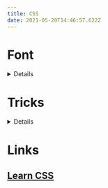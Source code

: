 ```yaml
---
title: CSS
date: 2021-05-20T14:46:57.622Z
---
```


# Font

<details>

## [Optimize WebFont loading and rendering](https://web.dev/optimize-webfont-loading/)

<details>

### The default behavior

1. The browser requests the HTML document.
2. The browser begins parsing the HTML response and constructing the DOM.
3. The browser discovers CSS, JS, and other resources and dispatches requests.
4. The browser constructs the CSSOM after all of the CSS content is received and combines it with the DOM tree to construct the render tree.

   - Font requests are dispatched after the render tree indicates which font variants are needed to render the specified text on the page.

5. The browser performs layout and paints content to the screen.
   - If the font is not yet available, the browser may not render any text pixels.
   - After the font is available, the browser paints the text pixels.

### Customize the text rendering delay

While preloading makes it more likely that a WebFont will be available when a page's content is rendered, it offers no guarantees. You still need to consider how browsers behave when rendering text that uses a font-family which is not yet available.

In the post [Avoid invisible text during font loading](https://web.dev/avoid-invisible-text/) you can see that default browser behavior is not consistent. However, you can tell modern browsers how you want them to behave by using `font-display`.

Similar to the existing font timeout behaviors that some browsers implement, font-display segments the lifetime of a font download into three major periods:

1. The first period is the font block period. During this period, if the font face is not loaded, any element attempting to use it must instead render with an invisible fallback font face. If the font face successfully loads during the block period, the font face is then used normally.
2. The font swap period occurs immediately after the font block period. During this period, if the font face is not loaded, any element attempting to use it must instead render with a fallback font face. If the font face successfully loads during the swap period, the font face is then used normally.
3. The font failure period occurs immediately after the font swap period. If the font face is not yet loaded when this period starts, it's marked as a failed load, causing normal font fallback. Otherwise, the font face is used normally.

Understanding these periods means you can use font-display to decide how your font should render depending on whether or when it was downloaded.

To work with the font-display property, add it to your @font-face rules:

```CSS
@font-face {
  font-family: 'Awesome Font';
  font-style: normal;
  font-weight: 400;
  font-display: auto; /* or block, swap, fallback, optional */
  src: local('Awesome Font'),
    url('/fonts/awesome-l.woff2') format('woff2'), /* will be preloaded */
    url('/fonts/awesome-l.woff') format('woff'),
    url('/fonts/awesome-l.ttf') format('truetype'),
    url('/fonts/awesome-l.eot') format('embedded-opentype');
  unicode-range: U+000-5FF; /* Latin glyphs */
}
```

font-display currently supports the following range of values:

- auto
- block
- swap
- fallback
- optional

### The Font Loading API

Used together, `<link rel="preload">` and the CSS font-display give you a great deal of control over font loading and rendering, without adding in much overhead. But if you need additional customizations, and are willing to incur the overhead introduced by running JavaScript, there is another option.

The [Font Loading API](https://www.w3.org/TR/css-font-loading/) provides a scripting interface to define and manipulate CSS font faces, track their download progress, and override their default lazyload behavior. For example, if you're sure that a particular font variant is required, you can define it and tell the browser to initiate an immediate fetch of the font resource:

```javascript
var font = new FontFace("Awesome Font", "url(/fonts/awesome.woff2)", {
  style: "normal",
  unicodeRange: "U+000-5FF",
  weight: "400",
});

// don't wait for the render tree, initiate an immediate fetch!
font.load().then(function () {
  // apply the font (which may re-render text and cause a page reflow)
  // after the font has finished downloading
  document.fonts.add(font);
  document.body.style.fontFamily = "Awesome Font, serif";

  // OR... by default the content is hidden,
  // and it's rendered after the font is available
  var content = document.getElementById("content");
  content.style.visibility = "visible";

  // OR... apply your own render strategy here...
});
```

</details>

## [5 steps to faster web fonts](https://iainbean.com/posts/2021/5-steps-to-faster-web-fonts/)

Fine-tune your font files and optimise your loading strategy for maximum speed + minimum FOUT

<details>

In [my previous post](https://iainbean.com/posts/2021/system-fonts-dont-have-to-be-ugly/), I wrote about system fonts and their advantages over web fonts. I encouraged a ‘system fonts first’ approach, arguing that, compared to system fonts, web fonts (a) can negatively impact performance, (b) use more data, and (c) increase your site’s energy consumption. But a web without web fonts would be a far less interesting one — maybe by using web fonts a little more responsibly we can get all their benefits, while minimising the disadvantages.

Credit goes to Zach Leatherman, who has written at length about web fonts on his site. All of his articles are worth reading, especially [The Font Loading Checklist](https://www.zachleat.com/web/font-checklist/) and [A Comprehensive Guide to Font Loading Strategies](https://www.zachleat.com/web/comprehensive-webfonts/) (which is indeed very comprehensive), both of which came in very useful while I was putting this post together.

### Use the most modern file formats

Web Open Font Format 2.0 (WOFF2) is, at the time of writing, the smallest and most efficient file format for web fonts. When using @font-face at-rules in your CSS, ensure the WOFF2 font appears before older, less efficient, file formats such as TTF. The browser will use the first font in the list it understands, even if it’s a larger file.

```CSS
@font-face {
  font-family: 'Typefesse';
  src: url('typefesse.woff2') format('woff2'),
    url('typefesse.woff') format('woff');
}
```

Unless you need to support IE8, you don’t need anything other than WOFF2 and WOFF. If you don’t need to support IE11, you only need WOFF2.

If you only have a TTF file (for example, if you’ve downloaded the font from Google Fonts), you’ll need to convert it using a tool like [Online Font Converter](https://onlinefontconverter.com/). If you’re not using a font with a fully open source license, first check whether the licence permits this.

### Use the font-display descriptor

There are two acronyms you’ll see a lot when you start delving into font loading strategies:

1. Flash of Invisible Text (FOIT) is the period of time when text is invisible before the browser has downloaded a web font.
2. Flash of Unstyled Text (FOUT) is the period of time where text is rendered in a fallback font before the browser has downloaded a web font.

If we take our font-face at-rule from before and add a font-display descriptor, we can tell the browser which one we’d prefer.

```CSS
@font-face {
  font-family: 'Typefesse';
  src: url('typefesse.woff2') format('woff2'),
    url('typefesse.woff') format('woff');
  font-display: swap;
}
```

There are five possible values for `font-display`: the first, auto is the browser’s default behaviour (most browsers favour FOIT). Here are the other four:

#### swap

`swap` tells the browser we want it to show text using a fallback font until the web font is loaded (i.e. we’d prefer a FOUT). This is a good base because it lets website visitors start reading your content right away, but be sure to choose a similar fallback (we’ll cover fallbacks in part two of this series) to prevent a big layout shift when the fonts are swapped.

#### block

If we’d rather the browser hides text until the web font is loaded (i.e. we’d rather a FOIT), we can use `font-display: block`. Text won’t remain invisible forever though: if the font doesn’t load within a certain period (usually three seconds), the browser will use the fallback font anyway, swapping in the web font once it has loaded.

If this seems to you like the best option because you think the FOUT looks bad, remember that when text is invisible, your page isn’t useable and your content isn’t readable.

#### fallback

`fallback` is similar to `swap` with two differences:

1. It begins with an incredibly small (~100ms) 'block' period where text is hidden, after which it shows the fallback font.
2. If the web font doesn’t load within a short period (~3s), the fallback font will be used for the rest of the page’s lifetime.

If you’re not fussed whether the user sees your web font the first time they visit your site (chances are they’re not that fussed themselves), `fallback` is a good choice.

#### optional

`optional` is similar to fallback, but it gives the font an extremely short period of time (~100ms) to load, after which it won’t be swapped. It does, however, have an additional feature where it lets the browser decide to abort the font request if the connection is too slow for the font to load.

### Preload your font files

To minimise the FOIT/FOUT period, we want to load our web font files as quickly as possible. Using `<link rel="preload">` in our HTML `<head>`, we can tell the browser to start fetching our fonts earlier. Add the following tag towards the top of your <head> (before any CSS), setting the href attribute to the URL of your font file:

```CSS
<link rel="preload" href="/typefesse.woff2" as="font" type="font/woff2" crossorigin>
```

Browsers are usually smart enough to only download fonts if they’re needed on the current page. Using preload overrides this behaviour, forcing the browser to download a font even if it isn’t used. For this reason, only ever preload a single format of each font (WOFF2 if you have it).

The more fonts you preload, the less benefit you’ll get from this technique, so prioritise those fonts which appear ‘above the fold’ (the first 100vh the user sees without scrolling).

You can read more about preloading in this article by Yoav Weiss: [Preload: What Is It Good For?](https://www.smashingmagazine.com/2016/02/preload-what-is-it-good-for/)

### Subset your font files

By subsetting a font, we can generate a new smaller font file which only includes the glyphs (a glyph is an individual character or symbol) we need. I used the [Font Subsetter](https://everythingfonts.com/subsetter) tool on Everything Fonts to subset the font used for headings on this site, [Space Grotesk Bold](https://fonts.floriankarsten.com/space-grotesk), to only include characters in the ‘Basic Latin’ range. This reduced the filesize of the WOFF2 version from 30kB to just 7kB.

Subsetting is a powerful tool, but it does come with some potential downsides. If you’re building a website that displays user-generated content, people’s names, or place names you should consider characters other than the 26 standard letters, 10 numbers, and handful of symbols common in English writing.

As a minimum, you should think about diacritics: glyphs that appear above or below a character which alter its pronunciation. These are common in languages including French, Spanish, Vietnamese, as well as transliterated (or ‘romanised’) text from alphabets like Greek or Hebrew; they also appear in loanwords (words adopted from another language).

If you subset too aggressively, you could even end up with a mix of fonts in the same word.

> A screenshot of the word 'Papier-mâché' in the font Space Grotesk, but the two letters with diacritics are in a different font.

If I wanted to pivot to writing about crafts, I might need to adjust the subset font file I use for headings. Note how the shapes of the ‘â’ and ‘é’ (with diacritics) don’t match the versions of those letters without diacritics.

Fortunately, you don’t have to manually check every page on your site for different glyphs. [Glyphhanger](https://www.zachleat.com/web/glyphhanger/) is a command line tool, which does two things: firstly, it looks at your webpages and determines the Unicode character ranges used (these ranges correspond to a script or language. e.g. ‘Basic Latin’, ‘Cyrillic’, ‘Thai’); secondly it subsets a font file, outputting a new version containing only the characters in the specified ranges.

It can be a little tricky to get started with Glyphhanger (you’ll need python and pip) — Sara Soueidan’s explains how she got it working here: [How I set up Glyphhanger on macOS for optimizing and converting font files for the Web](https://www.sarasoueidan.com/blog/glyphhanger/).

As with changing file formats, make sure the licence for your font permits subsetting.

### Self-host your fonts

...

If you’re still using Google Fonts purely because of the convenience, take a look at [google-webfonts-helper](https://google-webfonts-helper.herokuapp.com/). This tool lets you build a custom web font bundle from the complete set of Google fonts, define the weights and character sets you need, then gives you a single download containing all the CSS and font files (in the latest formats) you need.

Here are a list of good reasons not to use a hosted service and self-host your fonts instead:

#### Performance

Domain lookups take time; you can use [`preconnect` resource hints](https://web.dev/uses-rel-preconnect/) to mitigate the issue, but there will always be a performance penalty for opening a TCP connection to a new domain. This might be why some of Google’s own sites (including [web.dev](https://web.dev/)) now use self-hosted fonts instead of Google Fonts.

#### Privacy

Paid-for web font services like Adobe Fonts need to detect page views for billing purposes, but they may be collecting more data than is strictly necessary. If you’re given the choice, load your fonts using CSS (`<link rel="stylesheet">`), instead of JavaScript (`<script>`), to minimise the amount of data the third-party is able to collect about your users.

Google Fonts doesn’t appear to collect much on website visitors beyond IP addresses and User Agent strings, but Google aren’t acting completely selflessly by providing the service for free. Each one of the fifty trillion page views using Google Fonts is a data point Google wouldn’t have if the websites chose to use self-hosted fonts instead.

#### Control

With self-hosted fonts you have ultimate control over exactly how you load your fonts, allowing you to serve custom subsets, define `font-display` settings, and specify how long the browser should cache font files for.

#### Reliability

Third-party services can suffer slowdowns, outages, or [shut down altogether](https://web.archive.org/web/20180617081657/http://blog.fontdeck.com/post/133794978966/why-fontdeck-is-retiring). When self-hosting your fonts, as long as your website is up, your fonts will be available.

### Conclusion

Each of these steps can have a benefit on its own, but used together can lead to big improvements. If you decide to implement some of the steps covered in this article, try using a tool like [Lighthouse](https://developers.google.com/web/tools/lighthouse) or [Web Page Test](https://www.webpagetest.org/) before and after you make changes, to see the effect of each individual change.

In part two, we’ll cover some more advanced techniques including JavaScript font loading strategies and variable fonts. We’ll also see the importance of choosing the right fallback fonts and introduce a new acronym — FOFT, the Flash Of Faux Text.

</details>

## [The Font Loading Checklist](https://www.zachleat.com/web/font-checklist/)

## [A Comprehensive Guide to Font Loading Strategies](https://www.zachleat.com/web/comprehensive-webfonts/)

</details>

# Tricks

<details>

## [JSON in CSS](https://css-tricks.com/json-in-css/)

```css
html {
  --logic: if (x > 5) document.body.style.background = "blue";
}
```

```javascript
const x = 10;

const logic = getComputedStyle(document.documentElement).getPropertyValue(
  "--logic"
);

eval(logic);
```

</details>

# Links

## [Learn CSS](https://web.dev/learn/css/)
